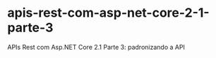 # apis-rest-com-asp-net-core-2-1-parte-3
APIs Rest com Asp.NET Core 2.1 Parte 3: padronizando a API
